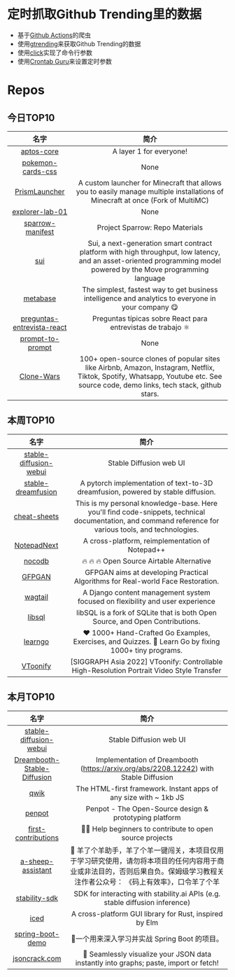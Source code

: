 # 定时抓取Github Trending里的数据
* 基于[Github Actions](https://docs.github.com/en/actions)的爬虫
* 使用[gtrending](https://github.com/hedythedev/gtrending)来获取Github Trending的数据
* 使用[click](https://github.com/pallets/click)实现了命令行参数
* 使用[Crontab Guru](https://crontab.guru/)来设置定时参数

# Repos
## 今日TOP10 
<!-- START OF DAILY_TOP10_REPOS -->
| 名字 | 简介 |
| :----: | :----: |
| [aptos-core](https://github.com/aptos-labs/aptos-core) | A layer 1 for everyone! |
| [pokemon-cards-css](https://github.com/simeydotme/pokemon-cards-css) | None |
| [PrismLauncher](https://github.com/PrismLauncher/PrismLauncher) | A custom launcher for Minecraft that allows you to easily manage multiple installations of Minecraft at once (Fork of MultiMC) |
| [explorer-lab-01](https://github.com/rocketseat-education/explorer-lab-01) | None |
| [sparrow-manifest](https://github.com/AmbiML/sparrow-manifest) | Project Sparrow: Repo Materials |
| [sui](https://github.com/MystenLabs/sui) | Sui, a next-generation smart contract platform with high throughput, low latency, and an asset-oriented programming model powered by the Move programming language |
| [metabase](https://github.com/metabase/metabase) | The simplest, fastest way to get business intelligence and analytics to everyone in your company 😋 |
| [preguntas-entrevista-react](https://github.com/midudev/preguntas-entrevista-react) | Preguntas típicas sobre React para entrevistas de trabajo ⚛️ |
| [prompt-to-prompt](https://github.com/google/prompt-to-prompt) | None |
| [Clone-Wars](https://github.com/GorvGoyl/Clone-Wars) | 100+ open-source clones of popular sites like Airbnb, Amazon, Instagram, Netflix, Tiktok, Spotify, Whatsapp, Youtube etc. See source code, demo links, tech stack, github stars. |
<!-- END OF DAILY_TOP10_REPOS -->

## 本周TOP10
<!-- START OF WEEKLY_TOP10_REPOS -->
| 名字 | 简介 |
| :----: | :----: |
| [stable-diffusion-webui](https://github.com/AUTOMATIC1111/stable-diffusion-webui) | Stable Diffusion web UI |
| [stable-dreamfusion](https://github.com/ashawkey/stable-dreamfusion) | A pytorch implementation of text-to-3D dreamfusion, powered by stable diffusion. |
| [cheat-sheets](https://github.com/xcad2k/cheat-sheets) | This is my personal knowledge-base. Here you'll find code-snippets, technical documentation, and command reference for various tools, and technologies. |
| [NotepadNext](https://github.com/dail8859/NotepadNext) | A cross-platform, reimplementation of Notepad++ |
| [nocodb](https://github.com/nocodb/nocodb) | 🔥 🔥 🔥 Open Source Airtable Alternative |
| [GFPGAN](https://github.com/TencentARC/GFPGAN) | GFPGAN aims at developing Practical Algorithms for Real-world Face Restoration. |
| [wagtail](https://github.com/wagtail/wagtail) | A Django content management system focused on flexibility and user experience |
| [libsql](https://github.com/libsql/libsql) | libSQL is a fork of SQLite that is both Open Source, and Open Contributions. |
| [learngo](https://github.com/inancgumus/learngo) | ❤️ 1000+ Hand-Crafted Go Examples, Exercises, and Quizzes. 🚀 Learn Go by fixing 1000+ tiny programs. |
| [VToonify](https://github.com/williamyang1991/VToonify) | [SIGGRAPH Asia 2022] VToonify: Controllable High-Resolution Portrait Video Style Transfer |
<!-- END OF WEEKLY_TOP10_REPOS -->

## 本月TOP10
<!-- START OF MONTHLY_TOP10_REPOS -->
| 名字 | 简介 |
| :----: | :----: |
| [stable-diffusion-webui](https://github.com/AUTOMATIC1111/stable-diffusion-webui) | Stable Diffusion web UI |
| [Dreambooth-Stable-Diffusion](https://github.com/XavierXiao/Dreambooth-Stable-Diffusion) | Implementation of Dreambooth (https://arxiv.org/abs/2208.12242) with Stable Diffusion |
| [qwik](https://github.com/BuilderIO/qwik) | The HTML-first framework. Instant apps of any size with ~ 1kb JS |
| [penpot](https://github.com/penpot/penpot) | Penpot - The Open-Source design & prototyping platform |
| [first-contributions](https://github.com/firstcontributions/first-contributions) | 🚀✨ Help beginners to contribute to open source projects |
| [a-sheep-assistant](https://github.com/Lcry/a-sheep-assistant) | 🐑 羊了个羊助手，羊了个羊一键闯关，本项目仅用于学习研究使用，请勿将本项目的任何内容用于商业或非法目的，否则后果自负。保姆级学习教程关注作者公众号： 《码上有效率》，口令羊了个羊 |
| [stability-sdk](https://github.com/Stability-AI/stability-sdk) | SDK for interacting with stability.ai APIs (e.g. stable diffusion inference) |
| [iced](https://github.com/iced-rs/iced) | A cross-platform GUI library for Rust, inspired by Elm |
| [spring-boot-demo](https://github.com/xkcoding/spring-boot-demo) | 🚀一个用来深入学习并实战 Spring Boot 的项目。 |
| [jsoncrack.com](https://github.com/AykutSarac/jsoncrack.com) | 🔮 Seamlessly visualize your JSON data instantly into graphs; paste, import or fetch! |
<!-- END OF MONTHLY_TOP10_REPOS -->
